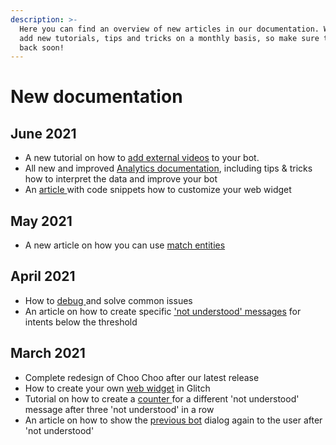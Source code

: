 ```yaml
---
description: >-
  Here you can find an overview of new articles in our documentation. We try to
  add new tutorials, tips and tricks on a monthly basis, so make sure to come
  back soon!
---
```


# New documentation

## June 2021

* A new tutorial on how to [add external videos](https://docs.chatlayer.ai/tips-and-best-practices/solving-bot-issues/3.-media-upload-not-working) to your bot.
* All new and improved [Analytics documentation](https://docs.chatlayer.ai/bot-answers/analytics), including tips & tricks how to interpret the data and improve your bot
* An [article ](https://docs.chatlayer.ai/channels/webwidget/customize-web-widget)with code snippets how to customize your web widget

## May 2021

* A new article on how you can use [match entities](../../understanding-users/natural-language-processing-nlp/synonym-entities/how-to-use-match-entities.md)

## April 2021

* How to [debug ](https://docs.chatlayer.ai/tips-and-best-practices/solving-bot-issues)and solve common issues
* An article on how to create specific ['not understood' messages](https://docs.chatlayer.ai/tips-and-best-practices/not-understood-bot-dialog/intent-recognition-below-threshold) for intents below the threshold

## March 2021

* Complete redesign of Choo Choo after our latest release 
* How to create your own [web widget](https://docs.chatlayer.ai/tutorials-1/web-widget-demo-page) in Glitch 
* Tutorial on how to create a [counter ](https://docs.chatlayer.ai/tips-and-best-practices/not-understood-bot-dialog/not-understood-counter)for a different 'not understood' message after three 'not understood' in a row
* An article on how to show the [previous bot](https://docs.chatlayer.ai/tips-and-best-practices/not-understood-bot-dialog/go-to-previous-bot-dialog) dialog again to the user after 'not understood'



